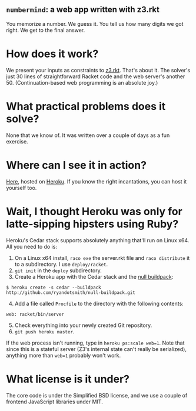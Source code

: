 `numbermind`: a web app written with z3.rkt
-------------------------------------------

You memorize a number. We guess it. You tell us how many digits we got right.
We get to the final answer.

How does it work?
=================

We present your inputs as constraints to
[z3.rkt](https://github.com/sid0/z3.rkt). That's about it. The solver's just
30 lines of straightforward Racket code and the web server's another 50.
(Continuation-based web programming is an absolute joy.)

What practical problems does it solve?
======================================

None that we know of. It was written over a couple of days as a fun exercise.

Where can I see it in action?
=============================

[Here](http://numbermind.less-broken.com/), hosted on
[Heroku](http://www.heroku.com/). If you know the right incantations, you can
host it yourself too.

Wait, I thought Heroku was only for latte-sipping hipsters using Ruby?
======================================================================

Heroku's Cedar stack supports absolutely anything that'll run on Linux x64.
All you need to do is:

1. On a Linux x64 install, `raco exe` the server.rkt file and `raco
distribute` it to a subdirectory. I use `deploy/racket`.
2. `git init` in the `deploy` subdirectory.
3. Create a Heroku app with the Cedar stack and the [null buildpack](https://github.com/ryandotsmith/null-buildpack):

```
$ heroku create -s cedar --buildpack http://github.com/ryandotsmith/null-buildpack.git
```

4. Add a file called `Procfile` to the directory with the following contents:

```
web: racket/bin/server
```

5. Check everything into your newly created Git repository.
6. `git push heroku master`.

If the web process isn't running, type in `heroku ps:scale web=1`. Note that
since this is a stateful server (Z3's internal state can't really be
serialized), anything more than `web=1` probably won't work.

What license is it under?
=========================

The core code is under the Simplified BSD license, and we use a couple of
frontend JavaScript libraries under MIT.
